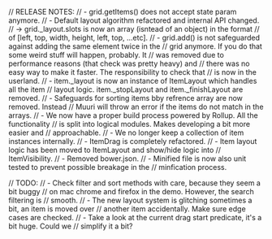// RELEASE NOTES:
// - grid.getItems() does not accept state param anymore.
// - Default layout algorithm refactored and internal API changed.
//   -> grid._layout.slots is now an array (isntead of an object) in the format
//      of [left, top, width, height, left, top, ...etc].
// - grid.add() is not safeguarded against adding the same element twice in the
//   grid anymore. If you do that some weird stuff will happen, probably. It
//   was removed due to performance reasons (that check was pretty heavy) and
//   there was no easy way to make it faster. The responsibility to check that
//   is now in the userland.
// - item._layout is now an instance of ItemLayout which handles all the item
//   layout logic. item._stopLayout and item._finishLayout are removed.
// - Safeguards for sorting items bby refrence array are now removed. Instead
//   Muuri will throw an error if the items do not match in the arrays.
// - We now have a proper build process powered by Rollup. All the functionality
//   is split into logical modules. Makes developing a bit more easier and
//   approachable.
// - We no longer keep a collection of item instances internally.
// - ItemDrag is completely refactored.
// - Item layout logic has been moved to ItemLayout and show/hide logic into
//   ItemVisibility.
// - Removed bower.json.
// - Minified file is now also unit tested to prevent possible breakage in the
//   minfication process.

// TODO:
// - Check filter and sort methods with care, because they seem a bit buggy
//   on mac chrome and firefox in the demo. However, the search filtering is
//   smooth.
// - The new layout system is glitching sometimes a bit, an item is moved over
//   another item accidentally. Make sure edge cases are checked.
// - Take a look at the current drag start predicate, it's a bit huge. Could we
//   simplify it a bit?